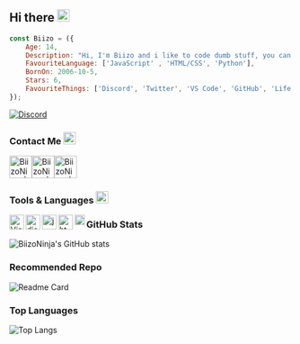 ## Hi there <img src= "https://discord.com/assets/df7ba0f4020ca70048a0226d1dfa73f6.svg" alt='wave' width="22px">

```js
const Biizo = ({
    Age: 14,
    Description: "Hi, I'm Biizo and i like to code dumb stuff, you can find my my stuff on my socials. kek ",
    FavouriteLanguage: ['JavaScript' , 'HTML/CSS', 'Python'],
    BornOn: 2006-10-5,
    Stars: 6,
    FavouriteThings: ['Discord', 'Twitter', 'VS Code', 'GitHub', 'Life',]
});
```
<!-- ![Discord](https://discord.c99.nl/widget/theme-3/725945760629129277.png) -->
<a href="https://discord.com/users/546631496673394688">
<img src="https://discord.c99.nl/widget/theme-3/546631496673394688.png" alt="Discord"/>
</a>


### Contact Me <img src="https://discord.com/assets/626aaed496ac12bbdb68a86b46871a1f.svg" alt="smile" width="22px">
<a rel="noreferrer noopener" href="https://discord.gg/V9DHGNtuUe"><img alt="BiizoNinja | Discord" width="40px" src="https://cdn.jsdelivr.net/npm/simple-icons@v3/icons/discord.svg"></a><a rel="noreferrer noopener" href="https://twitter.com/BiizoNinja"><img alt="BiizoNinja | Twitter" width="40px" src="https://cdn.jsdelivr.net/npm/simple-icons@v3/icons/twitter.svg"></a><a rel="noreferrer noopener" href="https://instagram.com/BiizoNinja"><img alt="BiizoNinja | Instagram" width="40px" src="https://cdn.jsdelivr.net/npm/simple-icons@v3/icons/instagram.svg"></a>

### Tools & Languages <img src="https://discord.com/assets/28a6206f93399999d1a908d5c45232ad.svg" alt="smile" width="22px">
<img align="left" alt="Visual Studio Code" width="26px" src="https://i.imgur.com/LwSdAlE.png">
<img align="left" alt="discord.js" width="26px" src="https://i.imgur.com/SI1DZf3.png">
<img align="left" alt="js" width="26px" src="https://i.imgur.com/3u1wzwE.png">
<img align="left" alt="html" width="26px" src="https://i.imgur.com/1VQeKGP.png">
<img align="left" alt="css" width="18px" src="https://i.imgur.com/Zsnk6xl.png">


### GitHub Stats
![BiizoNinja's GitHub stats](https://github-readme-stats.vercel.app/api?username=BiizoNinja&show_icons=true&theme=radical)

### Recommended Repo
![Readme Card](https://github-readme-stats.vercel.app/api/pin/?username=BiizoNinja&repo=shrek-bot&theme=radical)

### Top Languages
![Top Langs](https://github-readme-stats.vercel.app/api/top-langs/?username=BiizoNinja&theme=radical)

